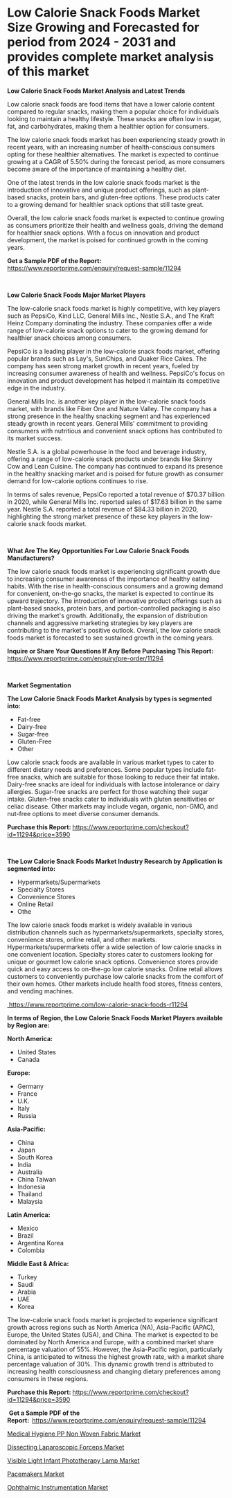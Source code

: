 <p><h1>Low Calorie Snack Foods Market Size Growing and Forecasted for period from 2024 - 2031 and provides complete market analysis of this market</h1></p><p><strong>Low Calorie Snack Foods Market Analysis and Latest Trends</strong></p>
<p><p>Low calorie snack foods are food items that have a lower calorie content compared to regular snacks, making them a popular choice for individuals looking to maintain a healthy lifestyle. These snacks are often low in sugar, fat, and carbohydrates, making them a healthier option for consumers.</p><p>The low calorie snack foods market has been experiencing steady growth in recent years, with an increasing number of health-conscious consumers opting for these healthier alternatives. The market is expected to continue growing at a CAGR of 5.50% during the forecast period, as more consumers become aware of the importance of maintaining a healthy diet.</p><p>One of the latest trends in the low calorie snack foods market is the introduction of innovative and unique product offerings, such as plant-based snacks, protein bars, and gluten-free options. These products cater to a growing demand for healthier snack options that still taste great.</p><p>Overall, the low calorie snack foods market is expected to continue growing as consumers prioritize their health and wellness goals, driving the demand for healthier snack options. With a focus on innovation and product development, the market is poised for continued growth in the coming years.</p></p>
<p><strong>Get a Sample PDF of the Report:&nbsp;</strong> <a href="https://www.reportprime.com/enquiry/request-sample/11294">https://www.reportprime.com/enquiry/request-sample/11294</a></p>
<p>&nbsp;</p>
<p><strong>Low Calorie Snack Foods Major Market Players</strong></p>
<p><p>The low-calorie snack foods market is highly competitive, with key players such as PepsiCo, Kind LLC, General Mills Inc., Nestle S.A., and The Kraft Heinz Company dominating the industry. These companies offer a wide range of low-calorie snack options to cater to the growing demand for healthier snack choices among consumers.</p><p>PepsiCo is a leading player in the low-calorie snack foods market, offering popular brands such as Lay's, SunChips, and Quaker Rice Cakes. The company has seen strong market growth in recent years, fueled by increasing consumer awareness of health and wellness. PepsiCo's focus on innovation and product development has helped it maintain its competitive edge in the industry.</p><p>General Mills Inc. is another key player in the low-calorie snack foods market, with brands like Fiber One and Nature Valley. The company has a strong presence in the healthy snacking segment and has experienced steady growth in recent years. General Mills' commitment to providing consumers with nutritious and convenient snack options has contributed to its market success.</p><p>Nestle S.A. is a global powerhouse in the food and beverage industry, offering a range of low-calorie snack products under brands like Skinny Cow and Lean Cuisine. The company has continued to expand its presence in the healthy snacking market and is poised for future growth as consumer demand for low-calorie options continues to rise.</p><p>In terms of sales revenue, PepsiCo reported a total revenue of $70.37 billion in 2020, while General Mills Inc. reported sales of $17.63 billion in the same year. Nestle S.A. reported a total revenue of $84.33 billion in 2020, highlighting the strong market presence of these key players in the low-calorie snack foods market.</p></p>
<p>&nbsp;</p>
<p><strong>What Are The Key Opportunities For Low Calorie Snack Foods Manufacturers?</strong></p>
<p><p>The low calorie snack foods market is experiencing significant growth due to increasing consumer awareness of the importance of healthy eating habits. With the rise in health-conscious consumers and a growing demand for convenient, on-the-go snacks, the market is expected to continue its upward trajectory. The introduction of innovative product offerings such as plant-based snacks, protein bars, and portion-controlled packaging is also driving the market's growth. Additionally, the expansion of distribution channels and aggressive marketing strategies by key players are contributing to the market's positive outlook. Overall, the low calorie snack foods market is forecasted to see sustained growth in the coming years.</p></p>
<p><strong>Inquire or Share Your Questions If Any Before Purchasing This Report:</strong> <a href="https://www.reportprime.com/enquiry/pre-order/11294">https://www.reportprime.com/enquiry/pre-order/11294</a></p>
<p>&nbsp;</p>
<p><strong>Market Segmentation</strong></p>
<p><strong>The Low Calorie Snack Foods Market Analysis by types is segmented into:</strong></p>
<p><ul><li>Fat-free</li><li>Dairy-free</li><li>Sugar-free</li><li>Gluten-Free</li><li>Other</li></ul></p>
<p><p>Low calorie snack foods are available in various market types to cater to different dietary needs and preferences. Some popular types include fat-free snacks, which are suitable for those looking to reduce their fat intake. Dairy-free snacks are ideal for individuals with lactose intolerance or dairy allergies. Sugar-free snacks are perfect for those watching their sugar intake. Gluten-free snacks cater to individuals with gluten sensitivities or celiac disease. Other markets may include vegan, organic, non-GMO, and nut-free options to meet diverse consumer demands.</p></p>
<p><strong>Purchase this Report:&nbsp;</strong><a href="https://www.reportprime.com/checkout?id=11294&price=3590">https://www.reportprime.com/checkout?id=11294&price=3590</a></p>
<p>&nbsp;</p>
<p><strong>The Low Calorie Snack Foods Market Industry Research by Application is segmented into:</strong></p>
<p><ul><li>Hypermarkets/Supermarkets</li><li>Specialty Stores</li><li>Convenience Stores</li><li>Online Retail</li><li>Othe</li></ul></p>
<p><p>The low calorie snack foods market is widely available in various distribution channels such as hypermarkets/supermarkets, specialty stores, convenience stores, online retail, and other markets. Hypermarkets/supermarkets offer a wide selection of low calorie snacks in one convenient location. Specialty stores cater to customers looking for unique or gourmet low calorie snack options. Convenience stores provide quick and easy access to on-the-go low calorie snacks. Online retail allows customers to conveniently purchase low calorie snacks from the comfort of their own homes. Other markets include health food stores, fitness centers, and vending machines.</p></p>
<p><a href="https://www.reportprime.com/low-calorie-snack-foods-r11294">&nbsp;https://www.reportprime.com/low-calorie-snack-foods-r11294</a></p>
<p><strong>In terms of Region, the Low Calorie Snack Foods Market Players available by Region are:</strong></p>
<p>
    <p> <strong> North America: </strong>
        <ul>
            <li>United States</li>
            <li>Canada</li>
        </ul>
        </p> 
    <p> <strong> Europe: </strong>
        <ul>
            <li>Germany</li>
            <li>France</li>
            <li>U.K.</li>
            <li>Italy</li>
            <li>Russia</li>
        </ul>
        </p> 
    <p> <strong> Asia-Pacific: </strong>
        <ul>
            <li>China</li>
            <li>Japan</li>
            <li>South Korea</li>
            <li>India</li>
            <li>Australia</li>
            <li>China Taiwan</li>
            <li>Indonesia</li>
            <li>Thailand</li>
            <li>Malaysia</li>
        </ul>
        </p> 
    <p> <strong> Latin America: </strong>
        <ul>
            <li>Mexico</li>
            <li>Brazil</li>
            <li>Argentina Korea</li>
            <li>Colombia</li>
        </ul>
        </p> 
    <p> <strong> Middle East & Africa: </strong>
        <ul>
            <li>Turkey</li>
            <li>Saudi</li>
            <li>Arabia</li>
            <li>UAE</li>
            <li>Korea</li>
        </ul>
    </p>
    </p>
<p><p>The low-calorie snack foods market is projected to experience significant growth across regions such as North America (NA), Asia-Pacific (APAC), Europe, the United States (USA), and China. The market is expected to be dominated by North America and Europe, with a combined market share percentage valuation of 55%. However, the Asia-Pacific region, particularly China, is anticipated to witness the highest growth rate, with a market share percentage valuation of 30%. This dynamic growth trend is attributed to increasing health consciousness and changing dietary preferences among consumers in these regions.</p></p>
<p><strong>Purchase this Report: </strong><a href="https://www.reportprime.com/checkout?id=11294&price=3590">https://www.reportprime.com/checkout?id=11294&price=3590</a></p>
<p>&nbsp;<strong>Get a Sample PDF of the Report:&nbsp;&nbsp;</strong><a href="https://www.reportprime.com/enquiry/request-sample/11294">https://www.reportprime.com/enquiry/request-sample/11294</a></p>
<p><strong></strong></p>
<p><p><a href="https://medium.com/@daveblock38/medical-hygiene-pp-non-woven-fabric-market-trends-and-analysis-opportunities-and-challenges-for-f00f00b10f81">Medical Hygiene PP Non Woven Fabric Market</a></p><p><a href="https://medium.com/@jarredmertz90/dissecting-laparoscopic-forceps-market-share-size-trends-industry-analysis-report-by-type-by-2b0cbd1ede6c">Dissecting Laparoscopic Forceps Market</a></p><p><a href="https://medium.com/@ikeschumm18/visible-light-infant-phototherapy-lamp-market-size-growth-and-industry-analysis-by-market-4d8ee3a82d2a">Visible Light Infant Phototherapy Lamp Market</a></p><p><a href="https://github.com/susanjprice2023/Market-Research-Report-List-2/blob/main/pacemakers-market.md">Pacemakers Market</a></p><p><a href="https://github.com/globismark/Market-Research-Report-List-5/blob/main/ophthalmic-instrumentation-market.md">Ophthalmic Instrumentation Market</a></p></p>